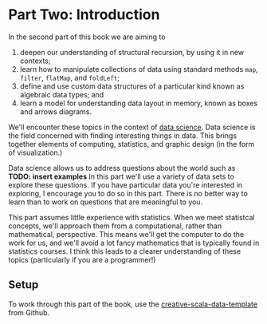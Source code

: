 # Part Two: Introduction

In the second part of this book we are aiming to

1. deepen our understanding of structural recursion, by using it in new contexts;
2. learn how to manipulate collections of data using standard methods `map`, `filter`, `flatMap`, and `foldLeft`;
3. define and use custom data structures of a particular kind known as algebraic data types; and
4. learn a model for understanding data layout in memory, known as boxes and arrows diagrams.

We'll encounter these topics in the context of [data science][data-science]. 
Data science is the field concerned with finding interesting things in data.
This brings together elements of computing, statistics, and graphic design (in the form of visualization.)

Data science allows us to address questions about the world such as **TODO: insert examples**
In this part we'll use a variety of data sets to explore these questions.
If you have particular data you're interested in exploring, I encourage you to do so in this part.
There is no better way to learn than to work on questions that are meaningful to you.

This part assumes little experience with statistics.
When we meet statistcal concepts,
we'll approach them from a computational, rather than mathematical, perspective.
This means we'll get the computer to do the work for us,
and we'll avoid a lot fancy mathematics that is typically found in statistics courses.
I think this leads to a clearer understanding of these topics (particularly if you are a programmer!)


## Setup

To work through this part of the book, use the [creative-scala-data-template][template] from Github.

[data-science]: https://en.wikipedia.org/wiki/Data_science
[template]: https://github.com/creativescala/creative-scala-data-template
